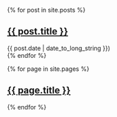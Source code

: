 {% for post in site.posts %}
  <article class="post-list">
    <h2>
      <a href="{{ post.url }}">
        {{ post.title }}
      </a>
    </h2>
    <time datetime=" - ({{ post.date | date: "%Y-%m-%d" }}">{{ post.date | date_to_long_string }})</time>
  </article>
{% endfor %}

{% for page in site.pages %}
  <article>
    <h2>
      <a href="{{ page.url }}">
        {{ page.title }}
      </a>
    </h2>
  </article>
{% endfor %}
